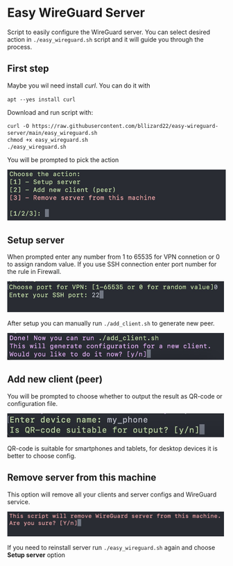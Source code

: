 # Easy WireGuard Server
Script to easily configure the WireGuard server. You can select desired action in `./easy_wireguard.sh` script and it will guide you through the process.

## First step
Maybe you wil need install *curl*. You can do it with

`apt --yes install curl`

Download and run script with:
```
curl -O https://raw.githubusercontent.com/bllizard22/easy-wireguard-server/main/easy_wireguard.sh
chmod +x easy_wireguard.sh
./easy_wireguard.sh
```

You will be prompted to pick the action

<img src="./resources/start.jpeg" width="600" />

## Setup server

When prompted enter any number from 1 to 65535 for VPN connetion or 0 to assign random value. If you use SSH connection enter port number for the rule in Firewall.

<img src="./resources/setup_1.jpeg" width="500" />

After setup you can manually run `./add_client.sh` to generate new peer.

<img src="./resources/setup_2.jpeg" width="500" />


## Add new client (peer)

You will be prompted to choose whether to output the result as QR-code or configuration file.

<img src="./resources/add_client_1.jpeg" width="500" />

QR-code is suitable for smartphones and tablets, for desktop devices it is better to choose config.


## Remove server from this machine

This option will remove all your clients and server configs and WireGuard service.

<img src="./resources/remove_1.jpeg" width="500" />

If you need to reinstall server run `./easy_wireguard.sh` again and choose **Setup server** option
